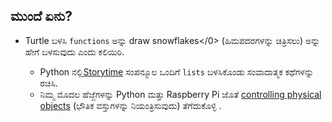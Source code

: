 ## ಮುಂದೆ ಏನು?

- Turtle ಬಳಸಿ `functions` ಅನ್ನು draw snowflakes</0> (ಹಿಮಪದರಗಳನ್ನು ಚಿತ್ರಿಸಲು) ಅನ್ನು ಹೇಗೆ ಬಳಸುವುದು ಎಂದು ಕಲಿಯಿರಿ. </li> 
    
    - Python ನಲ್ಲಿ[Storytime](https://projects.raspberrypi.org/en/projects/storytime/) ಸಂಪನ್ಮೂಲ ಒಂದಿಗೆ `lists` ಬಳಸಿಕೊಂಡು ಸಂವಾದಾತ್ಮಕ ಕಥೆಗಳನ್ನು ರಚಿಸಿ. 
    - ನಿಮ್ಮ ಮೊದಲ ಹೆಜ್ಜೆಗಳನ್ನು Python ಮತ್ತು Raspberry Pi ಜೊತೆ [controlling physical objects](https://projects.raspberrypi.org/en/projects/physical-computing) (ಭೌತಿಕ ವಸ್ತುಗಳನ್ನು ನಿಯಂತ್ರಿಸುವುದು) ತೆಗೆದುಕೊಳ್ಳಿ . </ul>